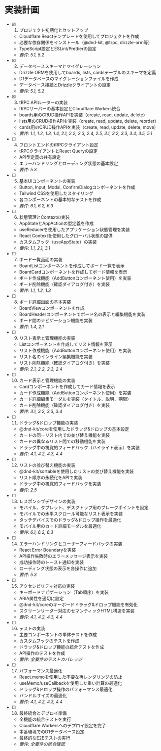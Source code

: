 # 実装計画

- [x] 1. プロジェクト初期化とセットアップ
  - Cloudflare Reactテンプレートを使用してプロジェクトを作成
  - 必要な依存関係をインストール（@dnd-kit, @trpc, drizzle-orm等）
  - TypeScript設定とESLint/Prettierの設定
  - _要件: 5.1, 5.2_

- [x] 2. データベーススキーマとマイグレーション
  - Drizzle ORMを使用してboards, lists, cardsテーブルのスキーマを定義
  - D1データベースのマイグレーションファイルを作成
  - データベース接続とDrizzleクライアントの設定
  - _要件: 5.1, 5.2_

- [x] 3. tRPC APIルーターの実装
  - tRPCサーバーの基本設定とCloudflare Workers統合
  - boards用のCRUD操作APIを実装（create, read, update, delete）
  - lists用のCRUD操作APIを実装（create, read, update, delete, reorder）
  - cards用のCRUD操作APIを実装（create, read, update, delete, move）
  - _要件: 1.1, 1.2, 1.3, 1.4, 2.1, 2.2, 2.3, 2.4, 2.5, 3.1, 3.2, 3.3, 3.4, 3.5, 5.1_

- [ ] 4. フロントエンドのtRPCクライアント設定
  - tRPCクライアントとReact Queryの設定
  - API型定義の共有設定
  - エラーハンドリングとローディング状態の基本設定
  - _要件: 5.3_

- [ ] 5. 基本UIコンポーネントの実装
  - Button, Input, Modal, ConfirmDialogコンポーネントを作成
  - Tailwind CSSを使用したスタイリング
  - 各コンポーネントの基本的なテストを作成
  - _要件: 6.1, 6.2, 6.3_

- [ ] 6. 状態管理とContextの実装
  - AppStateとAppActionの型定義を作成
  - useReducerを使用したアプリケーション状態管理を実装
  - React Contextを使用したグローバル状態の提供
  - カスタムフック（useAppState）の実装
  - _要件: 1.1, 2.1, 3.1_

- [ ] 7. ボード一覧画面の実装
  - BoardListコンポーネントを作成してボード一覧を表示
  - BoardCardコンポーネントを作成してボード情報を表示
  - ボード作成機能（AddButtonコンポーネント使用）を実装
  - ボード削除機能（確認ダイアログ付き）を実装
  - _要件: 1.1, 1.2, 1.3_

- [ ] 8. ボード詳細画面の基本実装
  - BoardViewコンポーネントを作成
  - BoardHeaderコンポーネントでボード名の表示と編集機能を実装
  - ボード間のナビゲーション機能を実装
  - _要件: 1.4, 2.1_

- [ ] 9. リスト表示と管理機能の実装
  - Listコンポーネントを作成してリスト情報を表示
  - リスト作成機能（AddButtonコンポーネント使用）を実装
  - リスト名のインライン編集機能を実装
  - リスト削除機能（確認ダイアログ付き）を実装
  - _要件: 2.1, 2.2, 2.3, 2.4_

- [ ] 10. カード表示と管理機能の実装
  - Cardコンポーネントを作成してカード情報を表示
  - カード作成機能（AddButtonコンポーネント使用）を実装
  - カード詳細編集モーダルを実装（タイトル、説明、期限）
  - カード削除機能（確認ダイアログ付き）を実装
  - _要件: 3.1, 3.2, 3.3, 3.4_

- [ ] 11. ドラッグ&ドロップ機能の実装
  - @dnd-kit/coreを使用したドラッグ&ドロップの基本設定
  - カードの同一リスト内での並び替え機能を実装
  - カードの異なるリスト間での移動機能を実装
  - ドラッグ中の視覚的フィードバック（ハイライト表示）を実装
  - _要件: 4.1, 4.2, 4.3, 4.4_

- [ ] 12. リストの並び替え機能の実装
  - @dnd-kit/sortableを使用したリストの並び替え機能を実装
  - リスト順序の永続化をAPIで実装
  - ドラッグ中の視覚的フィードバックを実装
  - _要件: 2.5_

- [ ] 13. レスポンシブデザインの実装
  - モバイル、タブレット、デスクトップ用のブレークポイントを設定
  - モバイルでの水平スクロール可能なリスト表示を実装
  - タッチデバイスでのドラッグ&ドロップ操作を最適化
  - モバイル用のカード詳細モーダルを最適化
  - _要件: 6.1, 6.2, 6.3_

- [ ] 14. エラーハンドリングとユーザーフィードバックの実装
  - React Error Boundaryを実装
  - API操作失敗時のエラーメッセージ表示を実装
  - 成功操作時のトースト通知を実装
  - ローディング状態の表示を各操作に追加
  - _要件: 5.3_

- [ ] 15. アクセシビリティ対応の実装
  - キーボードナビゲーション（Tab順序）を実装
  - ARIA属性を適切に設定
  - @dnd-kit/coreのキーボードドラッグ&ドロップ機能を有効化
  - スクリーンリーダー対応のセマンティックHTML構造を実装
  - _要件: 4.1, 4.2, 4.3, 4.4_

- [ ] 16. テストの実装
  - 主要コンポーネントの単体テストを作成
  - カスタムフックのテストを作成
  - ドラッグ&ドロップ機能の統合テストを作成
  - API操作のテストを作成
  - _要件: 全要件のテストカバレッジ_

- [ ] 17. パフォーマンス最適化
  - React.memoを使用した不要な再レンダリングの防止
  - useMemo/useCallbackを使用した重い計算の最適化
  - ドラッグ&ドロップ操作のパフォーマンス最適化
  - バンドルサイズの最適化
  - _要件: 4.1, 4.2, 4.3, 4.4_

- [ ] 18. 最終統合とデプロイ準備
  - 全機能の統合テストを実行
  - Cloudflare Workersへのデプロイ設定を完了
  - 本番環境でのD1データベース設定
  - 最終的なE2Eテストの実行
  - _要件: 全要件の統合確認_